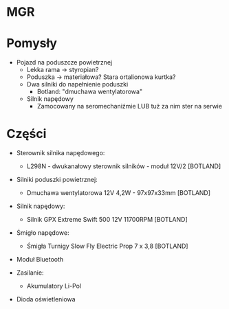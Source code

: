 # MGR

# Pomysły
* Pojazd na poduszcze powietrznej
  * Lekka rama -> styropian?
  * Poduszka -> materiałowa? Stara ortalionowa kurtka?
  * Dwa silniki do napełnienie poduszki
    * Botland: "dmuchawa wentylatorowa"
  * Silnik napędowy
    * Zamocowany na seromechaniźmie LUB tuż za nim ster na serwie

# Części
 * Sterownik silnika napędowego:
   * L298N - dwukanałowy sterownik silników - moduł 12V/2 [BOTLAND]

 * Silniki poduszki powietrznej:
   * Dmuchawa wentylatorowa 12V 4,2W - 97x97x33mm [BOTLAND]
 * Silnik napędowy:
   * Silnik GPX Extreme Swift 500 12V 11700RPM [BOTLAND]
 * Śmigło napędowe:
   * Śmigła Turnigy Slow Fly Electric Prop 7 x 3,8 [BOTLAND]
 * Moduł Bluetooth

 * Zasilanie:
   * Akumulatory Li-Pol
 * Dioda oświetleniowa
